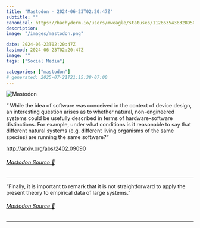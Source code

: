 ```yaml
---
title: "Mastodon - 2024-06-23T02:20:47Z"
subtitle: ""
canonical: https://hachyderm.io/users/mweagle/statuses/112663543632895066
description:
image: "/images/mastodon.png"

date: 2024-06-23T02:20:47Z
lastmod: 2024-06-23T02:20:47Z
image: ""
tags: ["Social Media"]

categories: ["mastodon"]
# generated: 2025-07-21T21:15:38-07:00
---
```

![Mastodon](/images/mastodon.png)

<p>“ While the idea of software was conceived in the context of device design, an interesting question arises as to whether natural, non-engineered systems could be usefully described in terms of hardware-software distinctions. For example, under what conditions is it reasonable to say that different natural systems (e.g. different living organisms of the same species) are running the same software?“</p><p><a href="http://arxiv.org/abs/2402.09090" target="_blank" rel="nofollow noopener noreferrer" translate="no"><span class="invisible">http://</span><span class="">arxiv.org/abs/2402.09090</span><span class="invisible"></span></a></p>


###### [Mastodon Source 🐘](https://hachyderm.io/@mweagle/112663543632895066)

___

<p>“Finally, it is important to remark that it is not straightforward to apply the present theory to empirical data of large systems.”</p>


###### [Mastodon Source 🐘](https://hachyderm.io/@mweagle/112663555647511207)

___
